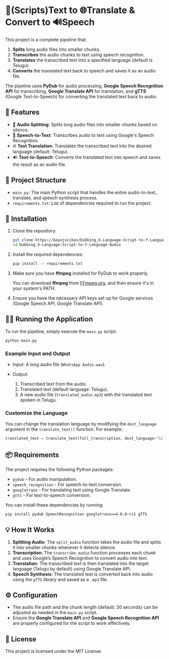 #  📝(Scripts)Text to 🌐Translate & Convert to 🔊Speech

This project is a complete pipeline that:

1. **Splits** long audio files into smaller chunks.
2. **Transcribes** the audio chunks to text using speech recognition.
3. **Translates** the transcribed text into a specified language (default is Telugu).
4. **Converts** the translated text back to speech and saves it as an audio file.

The pipeline uses **PyDub** for audio processing, **Google Speech Recognition API** for transcribing, **Google Translate API** for translation, and **gTTS** (Google Text-to-Speech) for converting the translated text back to audio.

## 🧠 Features

* 🎤 **Audio Splitting**: Splits long audio files into smaller chunks based on silence.
* 📝 **Speech-to-Text**: Transcribes audio to text using Google's Speech Recognition.
* 🌐 **Text Translation**: Translates the transcribed text into the desired language (default: Telugu).
* 🔊 **Text-to-Speech**: Converts the translated text into speech and saves the result as an audio file.

## 🧱 Project Structure

* `main.py`: The main Python script that handles the entire audio-to-text, translate, and speech synthesis process.
* `requirements.txt`: List of dependencies required to run the project.

## 🚀 Installation

1. Clone the repository:

   ```bash
   git clone https://bayojuvikas/Dubbing_X-Language-Script-to-Y-Language-Audio.git
   cd Dubbing_X-Language-Script-to-Y-Language-Audio
   ```

2. Install the required dependencies:

   ```bash
   pip install -r requirements.txt
   ```

3. Make sure you have **ffmpeg** installed for PyDub to work properly.

   You can download **ffmpeg** from [FFmpeg.org](https://ffmpeg.org/download.html), and then ensure it's in your system's PATH.

4. Ensure you have the necessary API keys set up for Google services (Google Speech API, Google Translate API).

## 🏃‍♂️ Running the Application

To run the pipeline, simply execute the `main.py` script:

```bash
python main.py
```

### Example Input and Output

* Input: A long audio file (`WhatsApp Audio.wav`).
* Output:

  1. Transcribed text from the audio.
  2. Translated text (default language: Telugu).
  3. A new audio file (`translated_audio.mp3`) with the translated text spoken in Telugu.

### Customize the Language

You can change the translation language by modifying the `dest_language` argument in the `translate_text()` function. For example:

```python
translated_text = translate_text(full_transcription, dest_language="hi")  # For Hindi
```

## 📦 Requirements

The project requires the following Python packages:

* `pydub` - For audio manipulation.
* `speech_recognition` - For speech-to-text conversion.
* `googletrans` - For translating text using Google Translate.
* `gtts` - For text-to-speech conversion.

You can install these dependencies by running:

```bash
pip install pydub SpeechRecognition googletrans==4.0.0-rc1 gTTS
```

## 💡 How It Works

1. **Splitting Audio**: The `split_audio` function takes the audio file and splits it into smaller chunks whenever it detects silence.
2. **Transcription**: The `transcribe_audio` function processes each chunk and uses Google’s Speech Recognition to convert audio into text.
3. **Translation**: The transcribed text is then translated into the target language (Telugu by default) using Google Translate API.
4. **Speech Synthesis**: The translated text is converted back into audio using the `gTTS` library and saved as a `.mp3` file.

## ⚙️ Configuration

* The audio file path and the chunk length (default: 30 seconds) can be adjusted as needed in the `main.py` script.
* Ensure the **Google Translate API** and **Google Speech Recognition API** are properly configured for the script to work effectively.

## 📄 License

This project is licensed under the MIT License.
